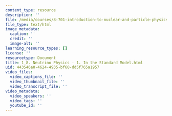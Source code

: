 ```yaml
---
content_type: resource
description: ''
file: /media/courses/8-701-introduction-to-nuclear-and-particle-physics-fall-2020/1_8-neutrino-physics-1-in-the-standard-model.html
file_type: text/html
image_metadata:
  caption: ''
  credit: ''
  image-alt: ''
learning_resource_types: []
license: ''
resourcetype: Document
title: 1_8. Neutrino Physics - 1. In the Standard Model.html
uid: 443546a0-4624-4935-bf60-dd5f765a1957
video_files:
  video_captions_file: ''
  video_thumbnail_file: ''
  video_transcript_file: ''
video_metadata:
  video_speakers: ''
  video_tags: ''
  youtube_id: ''
---
```

